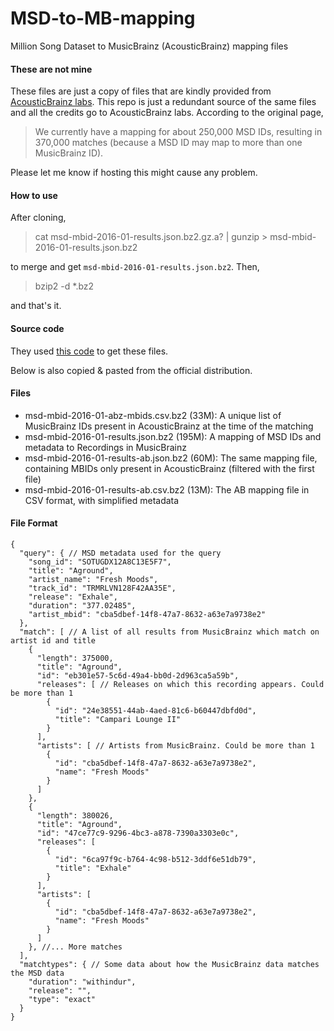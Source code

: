 # MSD-to-MB-mapping
Million Song Dataset to MusicBrainz (AcousticBrainz) mapping files

#### These are not mine
These files are just a copy of files that are kindly provided from [AcousticBrainz labs](http://labs.acousticbrainz.org/million-song-dataset-mapping/). This repo is just a redundant source of the same files and all the credits go to AcousticBrainz labs. 
According to the original page,
> We currently have a mapping for about 250,000 MSD IDs, resulting in 370,000 matches (because a MSD ID may map to more than one MusicBrainz ID).

Please let me know if hosting this might cause any problem. 

#### How to use
After cloning,
> cat msd-mbid-2016-01-results.json.bz2.gz.a? | gunzip > msd-mbid-2016-01-results.json.bz2

to merge and get `msd-mbid-2016-01-results.json.bz2`. Then,
> bzip2 -d *.bz2

and that's it.

#### Source code
They used [this code](https://github.com/MTG/acousticbrainz-labs/tree/master/msdtombid) to get these files. 

Below is also copied & pasted from the official distribution.

#### Files

* msd-mbid-2016-01-abz-mbids.csv.bz2 (33M): A unique list of MusicBrainz IDs present in AcousticBrainz at the time of the matching
* msd-mbid-2016-01-results.json.bz2 (195M): A mapping of MSD IDs and metadata to Recordings in MusicBrainz
* msd-mbid-2016-01-results-ab.json.bz2 (60M): The same mapping file, containing MBIDs only present in AcousticBrainz (filtered with the first file)
* msd-mbid-2016-01-results-ab.csv.bz2 (13M): The AB mapping file in CSV format, with simplified metadata

#### File Format

```
{
  "query": { // MSD metadata used for the query
    "song_id": "SOTUGDX12A8C13E5F7",
    "title": "Aground",
    "artist_name": "Fresh Moods",
    "track_id": "TRMRLVN128F42AA35E",
    "release": "Exhale",
    "duration": "377.02485",
    "artist_mbid": "cba5dbef-14f8-47a7-8632-a63e7a9738e2"
  },
  "match": [ // A list of all results from MusicBrainz which match on artist id and title
    {
      "length": 375000,
      "title": "Aground",
      "id": "eb301e57-5c6d-49a4-bb0d-2d963ca5a59b",
      "releases": [ // Releases on which this recording appears. Could be more than 1
        {
          "id": "24e38551-44ab-4aed-81c6-b60447dbfd0d",
          "title": "Campari Lounge II"
        }
      ],
      "artists": [ // Artists from MusicBrainz. Could be more than 1
        {
          "id": "cba5dbef-14f8-47a7-8632-a63e7a9738e2",
          "name": "Fresh Moods"
        }
      ]
    },
    {
      "length": 380026,
      "title": "Aground",
      "id": "47ce77c9-9296-4bc3-a878-7390a3303e0c",
      "releases": [
        {
          "id": "6ca97f9c-b764-4c98-b512-3ddf6e51db79",
          "title": "Exhale"
        }
      ],
      "artists": [
        {
          "id": "cba5dbef-14f8-47a7-8632-a63e7a9738e2",
          "name": "Fresh Moods"
        }
      ]
    }, //... More matches
  ],
  "matchtypes": { // Some data about how the MusicBrainz data matches the MSD data
    "duration": "withindur",
    "release": "",
    "type": "exact"
  }
}
```
